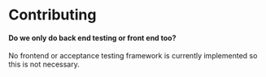 

# Contributing 

#### Do we only do back end testing or front end too?
No frontend or acceptance testing framework is currently implemented so this is not necessary. 
